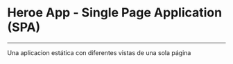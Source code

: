 # Heroe App - Single Page Application (SPA)

---

Una aplicacion estática con diferentes vistas de una sola página